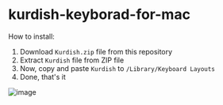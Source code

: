 # kurdish-keyborad-for-mac

How to install:
1. Download `Kurdish.zip` file from this repository
2. Extract `Kurdish` file from ZIP file
3. Now, copy and paste `Kurdish` to `/Library/Keyboard Layouts`
4. Done, that's it

![image]([files://C:/Users/jzhang/Desktop/Isolated.png](https://github.com/bahmanworld/kurdish-keyborad-for-mac/blob/main/screenshot.png))
